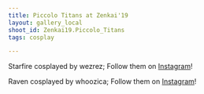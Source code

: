 ```yaml
---
title: Piccolo Titans at Zenkai'19
layout: gallery_local
shoot_id: Zenkai19.Piccolo_Titans
tags: cosplay

---
```


Starfire cosplayed by wezrez; Follow them on [Instagram](https://www.instagram.com/wezrez)!    

Raven cosplayed by whoozica; Follow them on [Instagram](https://www.instagram.com/whoozica)!